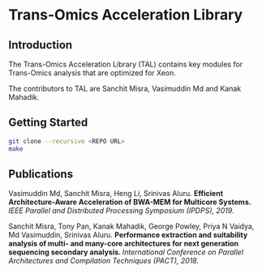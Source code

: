 # Trans-Omics Acceleration Library

## Introduction
The Trans-Omics Acceleration Library (TAL) contains key modules for Trans-Omics analysis that are optimized for Xeon.

The contributors to TAL are Sanchit Misra, Vasimuddin Md and Kanak Mahadik.

## Getting Started
```sh
git clone --recursive <REPO URL>
make
```

## Publications

Vasimuddin Md, Sanchit Misra, Heng Li, Srinivas Aluru.
<b> Efficient Architecture-Aware Acceleration of BWA-MEM for Multicore Systems. </b>
<i> IEEE Parallel and Distributed Processing Symposium (IPDPS), 2019. </i>

Sanchit Misra, Tony  Pan, Kanak  Mahadik, George  Powley, Priya N Vaidya, Md  Vasimuddin, Srinivas  Aluru.
<b> Performance extraction and suitability analysis of multi- and many-core architectures for next generation sequencing secondary analysis. </b>
<i> International Conference on Parallel Architectures and Compilation Techniques (PACT), 2018. </i>
